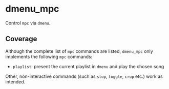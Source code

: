 # dmenu_mpc

Control `mpc` via `dmenu`.

## Coverage

Although the complete list of `mpc` commands are listed, `dmenu_mpc` only
implements the following `mpc` commands:

* `playlist`: present the current playlist in `dmenu` and play the chosen song

Other, non-interactive commands (such as `stop`, `toggle`, `crop` etc.) work as
intended.
